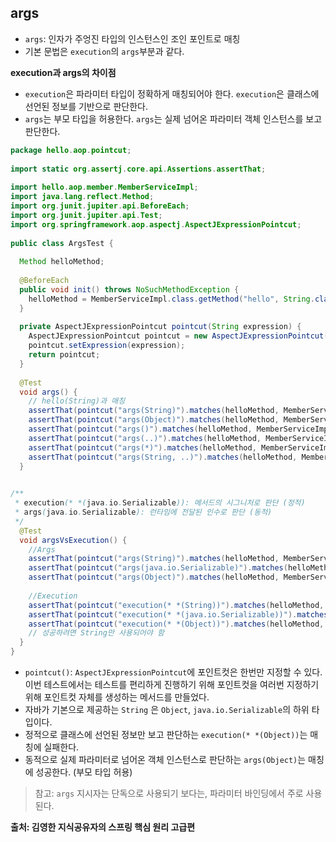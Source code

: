 ## args
- `args`: 인자가 주엉진 타입의 인스턴스인 조인 포인트로 매칭
- 기본 문법은 `execution`의 `args`부분과 같다.

__execution과 args의 차이점__
- `execution`은 파라미터 타입이 정확하게 매칭되어야 한다. `execution`은 클래스에 선언된 정보를 기반으로 판단한다.  
- `args`는 부모 타입을 허용한다. `args`는 실제 넘어온 파라미터 객체 인스턴스를 보고 판단한다.

```java
package hello.aop.pointcut;  
  
import static org.assertj.core.api.Assertions.assertThat;  
  
import hello.aop.member.MemberServiceImpl;  
import java.lang.reflect.Method;  
import org.junit.jupiter.api.BeforeEach;  
import org.junit.jupiter.api.Test;  
import org.springframework.aop.aspectj.AspectJExpressionPointcut;  
  
public class ArgsTest {  
  
  Method helloMethod;  
  
  @BeforeEach  
  public void init() throws NoSuchMethodException {  
    helloMethod = MemberServiceImpl.class.getMethod("hello", String.class);  
  }  
  
  private AspectJExpressionPointcut pointcut(String expression) {  
    AspectJExpressionPointcut pointcut = new AspectJExpressionPointcut();  
    pointcut.setExpression(expression);  
    return pointcut;  
  }  
  
  @Test  
  void args() {  
    // hello(String)과 매칭  
    assertThat(pointcut("args(String)").matches(helloMethod, MemberServiceImpl.class)).isTrue();  
    assertThat(pointcut("args(Object)").matches(helloMethod, MemberServiceImpl.class)).isTrue();  
    assertThat(pointcut("args()").matches(helloMethod, MemberServiceImpl.class)).isFalse();  
    assertThat(pointcut("args(..)").matches(helloMethod, MemberServiceImpl.class)).isTrue();  
    assertThat(pointcut("args(*)").matches(helloMethod, MemberServiceImpl.class)).isTrue();  
    assertThat(pointcut("args(String, ..)").matches(helloMethod, MemberServiceImpl.class)).isTrue();  
  }  
  

/**  
 * execution(* *(java.io.Serializable)): 메서드의 시그니처로 판단 (정적)
 * args(java.io.Serializable): 런타임에 전달된 인수로 판단 (동적) 
 */
  @Test  
  void argsVsExecution() {  
    //Args  
    assertThat(pointcut("args(String)").matches(helloMethod, MemberServiceImpl.class)).isTrue();  
    assertThat(pointcut("args(java.io.Serializable)").matches(helloMethod, MemberServiceImpl.class)).isTrue();  
    assertThat(pointcut("args(Object)").matches(helloMethod, MemberServiceImpl.class)).isTrue();  
  
    //Execution  
    assertThat(pointcut("execution(* *(String))").matches(helloMethod, MemberServiceImpl.class)).isTrue();  
    assertThat(pointcut("execution(* *(java.io.Serializable))").matches(helloMethod, MemberServiceImpl.class)).isFalse(); //매칭 실패  
    assertThat(pointcut("execution(* *(Object))").matches(helloMethod, MemberServiceImpl.class)).isFalse(); //매칭 실패  
    // 성공하려면 String만 사용되어야 함
  }  
}
```


- `pointcut()`: `AspectJExpressionPointcut`에 포인트컷은 한번만 지정할 수 있다. 이번 테스트에서는 테스트를 편리하게 진행하기 위해 포인트컷을 여러번 지정하기 위해 포인트컷 자체를 생성하는 메서드를 만들었다.  
- 자바가 기본으로 제공하는 `String` 은 `Object`, `java.io.Serializable`의 하위 타입이다.
- 정적으로 클래스에 선언된 정보만 보고 판단하는 `execution(* *(Object))`는 매칭에 실패한다. 
- 동적으로 실제 파라미터로 넘어온 객체 인스턴스로 판단하는 `args(Object)`는 매칭에 성공한다. (부모 타입 허용)

> 참고: `args` 지시자는 단독으로 사용되기 보다는, 파라미터 바인딩에서 주로 사용된다.

__출처: 김영한 지식공유자의 스프링 핵심 원리 고급편__